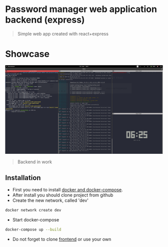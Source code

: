 # Password manager web application backend (express)
 > Simple web app created with react+express

# Showcase

![](./Showcase/Showcase_backend.png)
> Backend in work

## Installation

* First you need to install [docker and docker-compose](https://docs.docker.com/compose/install/).
* After install you should clone project from github
* Create the new network, called 'dev'
```sh
docker network create dev
```
* Start docker-compose
```sh
docker-compose up --build
```
* Do not forget to clone [frontend](https://github.com/Ikmokhirio/MEPHI-web-password-manager-app-backend) or use your own